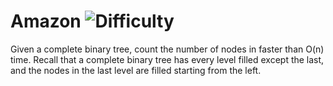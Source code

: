 # Amazon ![Difficulty](https://img.shields.io/badge/-EASY-green)
	
Given a complete binary tree, count the number of nodes in faster than O(n) time.
Recall that a complete binary tree has every level filled except the last, and the nodes in the last level are filled starting from the left.
	
